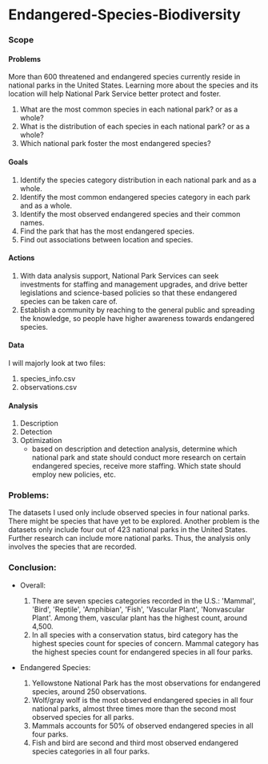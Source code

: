 # Endangered-Species-Biodiversity
### Scope

#### Problems
More than 600 threatened and endangered species currently reside in national parks in the United States. Learning more about the species and its location will help National Park Service better protect and foster.
1. What are the most common species in each national park? or as a whole?
2. What is the distribution of each species in each national park? or as a whole?
3. Which national park foster the most endangered species?

#### Goals
1. Identify the species category distribution in each national park and as a whole.
2. Identify the most common endangered species category in each park and as a whole.
3. Identify the most observed endangered species and their common names.
4. Find the park that has the most endangered species.
5. Find out associations between location and species.

#### Actions
1. With data analysis support, National Park Services can seek investments for staffing and management upgrades, and drive better legislations and science-based policies so that these endangered species can be taken care of.
2. Establish a community by reaching to the general public and spreading the knowledge, so people have higher awareness towards endangered species.

#### Data
I will majorly look at two files:
1. species_info.csv
2. observations.csv

#### Analysis
1. Description
2. Detection
3. Optimization
    - based on description and detection analysis, determine which national park and state should conduct more research on certain endangered species, receive more staffing. Which state should employ new policies, etc.
    
### Problems:
The datasets I used only include observed species in four national parks. There might be species that have yet to be explored. 
Another problem is the datasets only include four out of 423 national parks in the United States. Further research can include more national parks.
Thus, the analysis only involves the species that are recorded.

### Conclusion:
- Overall:
    1. There are seven species categories recorded in the U.S.: 'Mammal', 'Bird', 'Reptile', 'Amphibian', 'Fish', 'Vascular Plant', 'Nonvascular Plant'. Among them, vascular plant has the highest count, around 4,500.
    2. In all species with a conservation status, bird category has the highest species count for species of concern. Mammal category has the highest species count for endangered species in all four parks.

- Endangered Species:
    1. Yellowstone National Park has the most observations for endangered species, around 250 observations.
    2. Wolf/gray wolf is the most observed endangered species in all four national parks, almost three times more than the second most observed species for all parks.
    3. Mammals accounts for 50% of observed endangered species in all four parks.
    4. Fish and bird are second and third most observed endangered species categories in all four parks.
